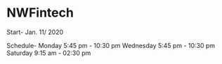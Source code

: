 # NWFintech

Start-
Jan. 11/ 2020

Schedule-
Monday    5:45 pm - 10:30 pm
Wednesday 5:45 pm - 10:30 pm
Saturday  9:15 am - 02:30 pm
